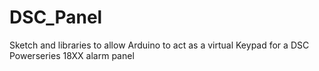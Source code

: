 # DSC_Panel
Sketch and libraries to allow Arduino to act as a virtual Keypad for a DSC Powerseries 18XX alarm panel
